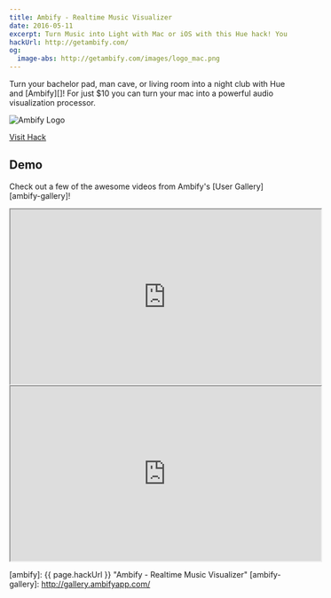 ```yaml
---
title: Ambify - Realtime Music Visualizer
date: 2016-05-11
excerpt: Turn Music into Light with Mac or iOS with this Hue hack! You can play music on your computer directly or leverage Airplay to make big noise on your stereo!
hackUrl: http://getambify.com/
og:
  image-abs: http://getambify.com/images/logo_mac.png
---
```


<div class="row">
  <div class="col-sm-8">
    <p class="lead" markdown="1">Turn your bachelor pad, man cave, or living room into a night club with Hue and [Ambify][]! For just $10 you can turn your mac into a powerful audio visualization processor.</p>
  </div>
  <div class="col-sm-4">
    <img src="http://getambify.com/images/logo_mac.png" class="img-responsive" alt="Ambify Logo" />
  </div>
</div>

<a href="{{ page.hackUrl }}" class="btn btn-warning btn-lg">Visit Hack</a>

## Demo

Check out a few of the awesome videos from Ambify's [User Gallery][ambify-gallery]!

<div class="row">
  <div class="col-sm-6">
    <div class="embed-responsive embed-responsive-16by9">
      <iframe width="560" height="315" src="https://www.youtube.com/embed/6GblCVQmxmE" allowfullscreen></iframe>
    </div>
  </div>
  <div class="col-sm-6">
    <div class="embed-responsive embed-responsive-16by9">
        <iframe width="560" height="315" src="https://www.youtube.com/embed/hx14z5ba38o?rel=0" allowfullscreen></iframe>
    </div>
  </div>
</div>

[ambify]: {{ page.hackUrl }} "Ambify - Realtime Music Visualizer"
[ambify-gallery]: http://gallery.ambifyapp.com/
